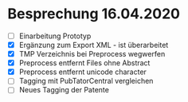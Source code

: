 # Besprechung 16.04.2020
- [ ] Einarbeitung Prototyp
- [x] Ergänzung zum Export XML - ist überarbeitet
- [x] TMP Verzeichnis bei Preprocess wegwerfen
- [x] Preprocess entfernt Files ohne Abstract
- [x] Preprocess entfernt unicode character
- [ ] Tagging mit PubTatorCentral vergleichen
- [ ] Neues Tagging der Patente